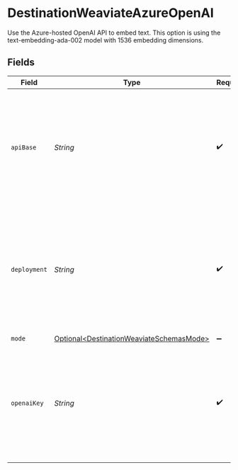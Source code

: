 # DestinationWeaviateAzureOpenAI

Use the Azure-hosted OpenAI API to embed text. This option is using the text-embedding-ada-002 model with 1536 embedding dimensions.


## Fields

| Field                                                                                                                  | Type                                                                                                                   | Required                                                                                                               | Description                                                                                                            | Example                                                                                                                |
| ---------------------------------------------------------------------------------------------------------------------- | ---------------------------------------------------------------------------------------------------------------------- | ---------------------------------------------------------------------------------------------------------------------- | ---------------------------------------------------------------------------------------------------------------------- | ---------------------------------------------------------------------------------------------------------------------- |
| `apiBase`                                                                                                              | *String*                                                                                                               | :heavy_check_mark:                                                                                                     | The base URL for your Azure OpenAI resource.  You can find this in the Azure portal under your Azure OpenAI resource   | https://your-resource-name.openai.azure.com                                                                            |
| `deployment`                                                                                                           | *String*                                                                                                               | :heavy_check_mark:                                                                                                     | The deployment for your Azure OpenAI resource.  You can find this in the Azure portal under your Azure OpenAI resource | your-resource-name                                                                                                     |
| `mode`                                                                                                                 | [Optional\<DestinationWeaviateSchemasMode>](../../models/shared/DestinationWeaviateSchemasMode.md)                     | :heavy_minus_sign:                                                                                                     | N/A                                                                                                                    |                                                                                                                        |
| `openaiKey`                                                                                                            | *String*                                                                                                               | :heavy_check_mark:                                                                                                     | The API key for your Azure OpenAI resource.  You can find this in the Azure portal under your Azure OpenAI resource    |                                                                                                                        |